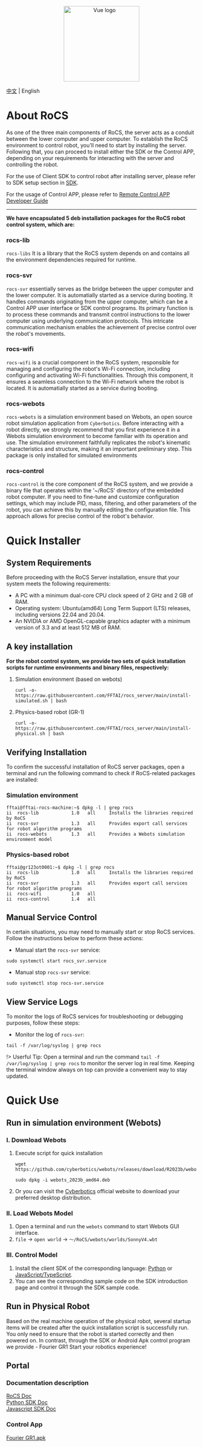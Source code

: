 <p align="center">
    <a href="https://fftai.github.io" target="_blank" rel="noopener noreferrer">
        <img width="200" src="assets/ico.jpg" alt="Vue logo">
    </a>
</p>

[中文](./readme_zh_cn.md) | English

# About RoCS

As one of the three main components of RoCS, the server acts as a conduit between the lower computer and upper computer. To establish the RoCS environment to control robot, you'll need to start by installing the server. Following that, you can proceed to install either the SDK or the Control APP, depending on your requirements for interacting with the server and controlling the robot.

For the use of Client SDK to control robot after installing server, please refer to SDK setup section in [SDK](https://github.com/FFTAI/fftai.github.io/blob/main/docs/quick_start/setup_for_physical_robot.md).

For the usage of Control APP, please refer to [Remote Control APP Developer Guide](https://github.com/FFTAI/fftai.github.io/blob/main/docs/demo_app/app_project_setup.md)

___
**We have encapsulated 5 deb installation packages for the RoCS robot control system, which are:**

### rocs-lib
`rocs-libs` It is a library that the RoCS system depends on and contains all the environment dependencies required for runtime.

### rocs-svr
`rocs-svr` essentially serves as the bridge between the upper computer and the lower computer. It is automatially started as a service during booting. It handles commands originating from the upper computer, which can be a Control APP user interface or SDK control programs. Its primary function is to process these commands and transmit control instructions to the lower computer using underlying communication protocols. This intricate communication mechanism enables the achievement of precise control over the robot's movements.

### rocs-wifi
`rocs-wifi` is a crucial component in the RoCS system, responsible for managing and configuring the robot's Wi-Fi connection, including configuring and activating Wi-Fi functionalities. Through this component, it ensures a seamless connection to the Wi-Fi network where the robot is located. It is automatially started as a service during booting.

### rocs-webots
`rocs-webots` is a simulation environment based on Webots, an open source robot simulation application from `Cyberbotics`. Before interacting with a robot directly, we strongly recommend that you first experience it in a Webots simulation environment to become familiar with its operation and use. The simulation environment faithfully replicates the robot's kinematic characteristics and structure, making it an important preliminary step. This package is only installed for simulated environments

### rocs-control
`rocs-control` is the core component of the RoCS system, and we provide a binary file that operates within the '~/RoCS' directory of the embedded robot computer. If you need to fine-tune and customize configuration settings, which may include PID, mass, filtering, and other parameters of the robot, you can achieve this by manually editing the configuration file. This approach allows for precise control of the robot's behavior.

# Quick Installer

## System Requirements

Before proceeding with the RoCS Server installation, ensure that your system meets the following requirements:

* A PC with a minimum dual-core CPU clock speed of 2 GHz and 2 GB of RAM.
* Operating system: Ubuntu(amd64) Long Term Support (LTS) releases, including versions 22.04 and 20.04.
* An NVIDIA or AMD OpenGL-capable graphics adapter with a minimum version of 3.3 and at least 512 MB of RAM.

## A key installation

**For the robot control system, we provide two sets of quick installation scripts for runtime environments and binary files, respectively:** 

1. Simulation environment (based on webots)
    ```shell
    curl -o- https://raw.githubusercontent.com/FFTAI/rocs_server/main/install-simulated.sh | bash
    ```
   
2. Physics-based robot (GR-1)

    ```shell
    curl -o- https://raw.githubusercontent.com/FFTAI/rocs_server/main/install-physical.sh | bash
    ```

## Verifying Installation

To confirm the successful installation of RoCS server packages, open a terminal and run the following command to check if RoCS-related packages are installed:

### Simulation environment
```shell
fftai@fftai-rocs-machine:~$ dpkg -l | grep rocs
ii  rocs-lib            1.0   all     Installs the libraries required by RoCS
ii  rocs-svr            1.3   all     Provides export call services for robot algorithm programs
ii  rocs-webots         1.3   all     Provides a Webots simulation environment model
```

### Physics-based robot
```shell
fftai@gr123ot0001:~$ dpkg -l | grep rocs
ii  rocs-lib            1.0   all     Installs the libraries required by RoCS
ii  rocs-svr            1.3   all     Provides export call services for robot algorithm programs
ii  rocs-wifi           1.0   all     
ii  rocs-control        1.4   all     
```

## Manual Service Control

In certain situations, you may need to manually start or stop RoCS services. Follow the instructions below to perform these actions:

* Manual start the `rocs-svr` service:

```shell
sudo systemctl start rocs_svr.service
```

* Manual stop `rocs-svr` service:

```shell
sudo systemctl stop rocs-svr.service
```

## View Service Logs

To monitor the logs of RoCS services for troubleshooting or debugging purposes, follow these steps:

* Monitor the log of `rocs-svr`:

```shell
tail -f /var/log/syslog | grep rocs
```

!> Userful Tip: Open a terminal and run the command `tail -f /var/log/syslog | grep rocs` to monitor the server log in real time. Keeping the terminal window always on top can provide a convenient way to stay updated.


# Quick Use

## Run in simulation environment (Webots)

### I. Download Webots

1. Execute script for quick installation
   ```shell
   wget https://github.com/cyberbotics/webots/releases/download/R2023b/webots_2023b_amd64.deb
   
   sudo dpkg -i webots_2023b_amd64.deb
   ```

2. Or you can visit the [Cyberbotics](https://www.cyberbotics.com/) official website to download your preferred desktop distribution.

### II. Load Webots Model

1. Open a terminal and run the `webots` command to start Webots GUI interface.
2. `file` -> `open world` -> `～/RoCS/webots/worlds/SonnyV4.wbt`

### III. Control Model
1. Install the client SDK of the corresponding language: [Python](https://pypi.org/project/rocs-client/) or [JavaScript/TypeScript](https://www.npmjs.com/package/rocs-client).
2. You can see the corresponding sample code on the SDK introduction page and control it through the SDK sample code.


## Run in Physical Robot

Based on the real machine operation of the physical robot, several startup items will be created after the quick installation script is successfully run. You only need to ensure that the robot is started correctly and then powered on. In contrast, through the SDK or Android Apk control program we provide - Fourier GR1 Start your robotics experience!


## Portal

### Documentation description
[RoCS Doc](http://fftai.github.io/)   
[Python SDK Doc](https://fftai.github.io/docs/sdk_py/)  
[Javascript SDK Doc](https://fftai.github.io/docs/sdk_js/)  

### Control App
[Fourier GR1.apk](https://github.com/FFTAI/rocs_app/releases/download/v1.1/ROCS-App-1.1.30.apk)

